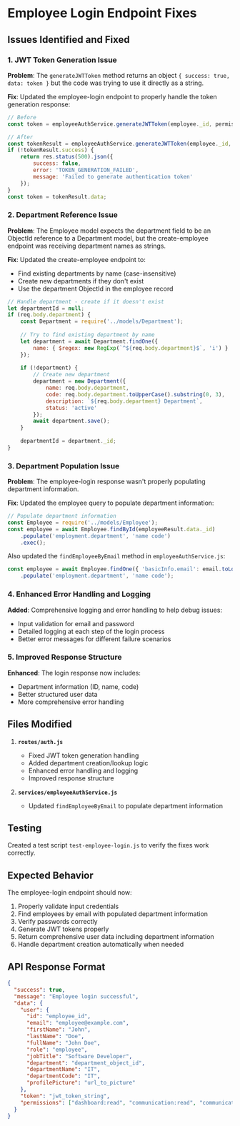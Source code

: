 # Employee Login Endpoint Fixes

## Issues Identified and Fixed

### 1. JWT Token Generation Issue
**Problem**: The `generateJWTToken` method returns an object `{ success: true, data: token }` but the code was trying to use it directly as a string.

**Fix**: Updated the employee-login endpoint to properly handle the token generation response:
```javascript
// Before
const token = employeeAuthService.generateJWTToken(employee._id, permissions.data);

// After
const tokenResult = employeeAuthService.generateJWTToken(employee._id, permissions.data);
if (!tokenResult.success) {
    return res.status(500).json({
        success: false,
        error: 'TOKEN_GENERATION_FAILED',
        message: 'Failed to generate authentication token'
    });
}
const token = tokenResult.data;
```

### 2. Department Reference Issue
**Problem**: The Employee model expects the department field to be an ObjectId reference to a Department model, but the create-employee endpoint was receiving department names as strings.

**Fix**: Updated the create-employee endpoint to:
- Find existing departments by name (case-insensitive)
- Create new departments if they don't exist
- Use the department ObjectId in the employee record

```javascript
// Handle department - create if it doesn't exist
let departmentId = null;
if (req.body.department) {
    const Department = require('../models/Department');
    
    // Try to find existing department by name
    let department = await Department.findOne({ 
        name: { $regex: new RegExp(`^${req.body.department}$`, 'i') } 
    });
    
    if (!department) {
        // Create new department
        department = new Department({
            name: req.body.department,
            code: req.body.department.toUpperCase().substring(0, 3),
            description: `${req.body.department} Department`,
            status: 'active'
        });
        await department.save();
    }
    
    departmentId = department._id;
}
```

### 3. Department Population Issue
**Problem**: The employee-login response wasn't properly populating department information.

**Fix**: Updated the employee query to populate department information:
```javascript
// Populate department information
const Employee = require('../models/Employee');
const employee = await Employee.findById(employeeResult.data._id)
    .populate('employment.department', 'name code')
    .exec();
```

Also updated the `findEmployeeByEmail` method in `employeeAuthService.js`:
```javascript
const employee = await Employee.findOne({ 'basicInfo.email': email.toLowerCase() })
    .populate('employment.department', 'name code');
```

### 4. Enhanced Error Handling and Logging
**Added**: Comprehensive logging and error handling to help debug issues:
- Input validation for email and password
- Detailed logging at each step of the login process
- Better error messages for different failure scenarios

### 5. Improved Response Structure
**Enhanced**: The login response now includes:
- Department information (ID, name, code)
- Better structured user data
- More comprehensive error handling

## Files Modified

1. **`routes/auth.js`**
   - Fixed JWT token generation handling
   - Added department creation/lookup logic
   - Enhanced error handling and logging
   - Improved response structure

2. **`services/employeeAuthService.js`**
   - Updated `findEmployeeByEmail` to populate department information

## Testing

Created a test script `test-employee-login.js` to verify the fixes work correctly.

## Expected Behavior

The employee-login endpoint should now:
1. Properly validate input credentials
2. Find employees by email with populated department information
3. Verify passwords correctly
4. Generate JWT tokens properly
5. Return comprehensive user data including department information
6. Handle department creation automatically when needed

## API Response Format

```json
{
  "success": true,
  "message": "Employee login successful",
  "data": {
    "user": {
      "id": "employee_id",
      "email": "employee@example.com",
      "firstName": "John",
      "lastName": "Doe",
      "fullName": "John Doe",
      "role": "employee",
      "jobTitle": "Software Developer",
      "department": "department_object_id",
      "departmentName": "IT",
      "departmentCode": "IT",
      "profilePicture": "url_to_picture"
    },
    "token": "jwt_token_string",
    "permissions": ["dashboard:read", "communication:read", "communication:write"]
  }
}
```
